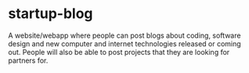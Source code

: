# startup-blog
A website/webapp where people can post blogs about coding, software design and new computer and internet technologies released or coming out. People will also be able to post projects that they are looking for partners for. 
